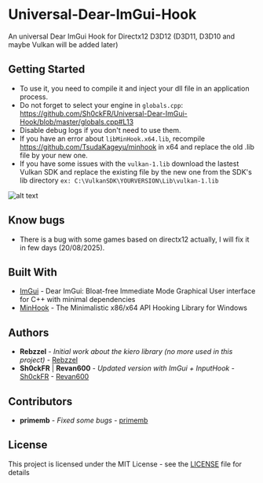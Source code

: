 # Universal-Dear-ImGui-Hook
An universal Dear ImGui Hook for Directx12 D3D12 (D3D11, D3D10 and maybe Vulkan will be added later)

## Getting Started

- To use it, you need to compile it and inject your dll file in an application process.
- Do not forget to select your engine in `globals.cpp`: https://github.com/Sh0ckFR/Universal-Dear-ImGui-Hook/blob/master/globals.cpp#L13
- Disable debug logs if you don't need to use them.
- If you have an error about `libMinHook.x64.lib`, recompile https://github.com/TsudaKageyu/minhook in x64 and replace the old .lib file by your new one.
- If you have some issues with the `vulkan-1.lib` download the lastest Vulkan SDK and replace the existing file by the new one from the SDK's lib directory `ex: C:\VulkanSDK\YOURVERSION\Lib\vulkan-1.lib`

![alt text](https://raw.githubusercontent.com/Sh0ckFR/Universal-Dear-ImGui-Hook/master/imgui.png)

## Know bugs

- There is a bug with some games based on directx12 actually, I will fix it in few days (20/08/2025).

## Built With

* [ImGui](https://github.com/ocornut/imgui) - Dear ImGui: Bloat-free Immediate Mode Graphical User interface for C++ with minimal dependencies
* [MinHook](https://github.com/TsudaKageyu/minhook) - The Minimalistic x86/x64 API Hooking Library for Windows

## Authors

* **Rebzzel** - *Initial work about the kiero library (no more used in this project)* - [Rebzzel](https://github.com/Rebzzel)
* **Sh0ckFR** | **Revan600** - *Updated version with ImGui + InputHook* - [Sh0ckFR](https://github.com/Sh0ckFR) - [Revan600](https://github.com/Revan600)

## Contributors

* **primemb** - *Fixed some bugs* - [primemb](https://github.com/primemb)

## License

This project is licensed under the MIT License - see the [LICENSE](LICENSE) file for details








